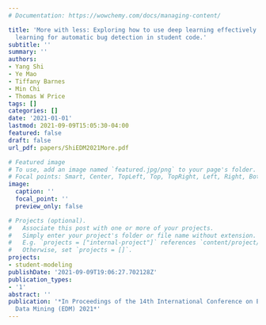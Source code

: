 ```yaml
---
# Documentation: https://wowchemy.com/docs/managing-content/

title: 'More with less: Exploring how to use deep learning effectively through semi-supervised
  learning for automatic bug detection in student code.'
subtitle: ''
summary: ''
authors:
- Yang Shi
- Ye Mao
- Tiffany Barnes
- Min Chi
- Thomas W Price
tags: []
categories: []
date: '2021-01-01'
lastmod: 2021-09-09T15:05:30-04:00
featured: false
draft: false
url_pdf: papers/ShiEDM2021More.pdf

# Featured image
# To use, add an image named `featured.jpg/png` to your page's folder.
# Focal points: Smart, Center, TopLeft, Top, TopRight, Left, Right, BottomLeft, Bottom, BottomRight.
image:
  caption: ''
  focal_point: ''
  preview_only: false

# Projects (optional).
#   Associate this post with one or more of your projects.
#   Simply enter your project's folder or file name without extension.
#   E.g. `projects = ["internal-project"]` references `content/project/deep-learning/index.md`.
#   Otherwise, set `projects = []`.
projects:
- student-modeling
publishDate: '2021-09-09T19:06:27.702128Z'
publication_types:
- '1'
abstract: ''
publication: '*In Proceedings of the 14th International Conference on Educational
  Data Mining (EDM) 2021*'
---
```

